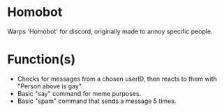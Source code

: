 # Homobot
Warps 'Homobot' for discord, originally made to annoy specific people.

# Function(s)
- Checks for messages from a chosen userID, then reacts to them with "Person above is gay".
- Basic "say" command for meme purposes.
- Basic "spam" command that sends a message 5 times.
